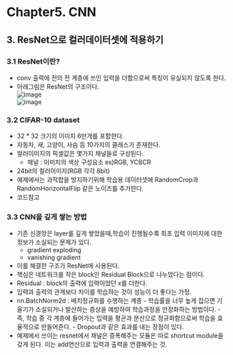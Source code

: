 # Chapter5. CNN

## 3. ResNet으로 컬러데이터셋에 적용하기
### 3.1 ResNet이란?
- conv 출력에 전의 전 계층에 쓰인 입력을 더함으로써 특징이 유실되지 않도록 한다.
- 아래그림은 ResNet의 구조이다.\
![image](https://user-images.githubusercontent.com/70633080/104994051-31e2a380-5a67-11eb-81cb-cfd5ab9abc17.png)\
![image](https://user-images.githubusercontent.com/70633080/104994290-8a19a580-5a67-11eb-80d0-496fdd24b405.png)
### 3.2 CIFAR-10 dataset
- 32 * 32 크기의 이미지 6만개를 포함한다.
- 자동차, 새, 고양이, 사슴 등 10가지의 클래스가 존재한다.
- 컬러이미지의 픽셀값은 몇가지 채널들로 구성된다.
    - 채널 : 이미지의 색상 구성요소 ex)RGB, YCBCR
- 24bit의 컬러이미지(RGB 각각 8bit)
- 예제에서는 과적합을 방지하기위해 학습용 데이터셋에 RandomCrop과 RandomHorizontalFlip 같은 노이즈를 추가한다.
- 코드참고
### 3.3 CNN을 깊게 쌓는 방법
- 기존 신경망은 layer를 깊게 쌓았을때,학습이 진행될수록 최초 입력 이미지에 대한 정보가 소실되는 문제가 있다.
    - gradient exploding
    - vanishing gradient
- 이를 해결한 구조가 ResNet에 사용된다.
- 핵심은 네트워크를 작은 block인 Residual Block으로 나누었다는 점이다.
- Residual : block의 출력에 입력이었던 x를 더한다. 
- 입력과 출력의 관계보다 차이를 학습하는 것이 성능이 더 좋다는 가정.
- nn.BatchNorm2d : 배치정규화를 수행하는 계층
        - 학습률을 너무 높게 잡으면 기울기가 소실되거나 발산하는 증상을 예방하여 학습과정을 안정화하는 방법이다.
        - 즉, 학습 중 각 계층에 들어가는 입력을 평균과 분산으로 정규화함으로써 학습을 효율적으로 만들어준다.
        - Dropout과 같은 효과를 내는 장점이 있다.
- 예제에서 쓰이는 resnet에서 채널은 증폭해주는 모듈은 따로 shortcut module을 갖게 된다. 이는 add연산으로 입력과 출력을 연결해주는 것.
